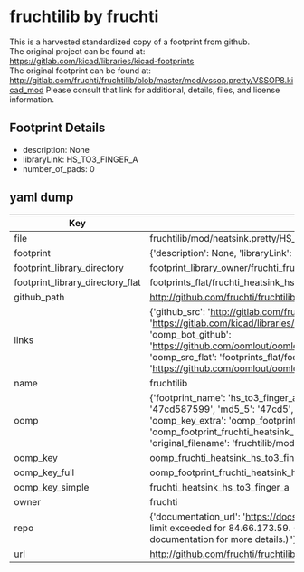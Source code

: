 # fruchtilib by fruchti  
This is a harvested standardized copy of a footprint from github.  
The original project can be found at:  
https://gitlab.com/kicad/libraries/kicad-footprints  
The original footprint can be found at:
http://gitlab.com/fruchti/fruchtilib/blob/master/mod/vssop.pretty/VSSOP8.kicad_mod
Please consult that link for additional, details, files, and license information.  
## Footprint Details
* description: None  
* libraryLink: HS_TO3_FINGER_A  
* number_of_pads: 0  
## yaml dump  
| Key | Value |  
| --- | --- |  
| file | fruchtilib/mod/heatsink.pretty/HS_TO3_FINGER_A.kicad_mod |  
| footprint | {'description': None, 'libraryLink': 'HS_TO3_FINGER_A', 'number_of_pads': 0} |  
| footprint_library_directory | footprint_library_owner/fruchti_fruchtilib |  
| footprint_library_directory_flat | footprints_flat/fruchti_heatsink_hs_to3_finger_a/working |  
| github_path | http://github.com/fruchti/fruchtilib/blob/master/mod/heatsink.pretty/HS_TO3_FINGER_A.kicad_mod |  
| links | {'github_src': 'http://gitlab.com/fruchti/fruchtilib/blob/master/mod/vssop.pretty/VSSOP8.kicad_mod', 'github_src_repo': 'https://gitlab.com/kicad/libraries/kicad-footprints', 'oomp_bot': 'footprints/fruchti_heatsink_hs_to3_finger_a/working', 'oomp_bot_github': 'https://github.com/oomlout/oomlout_oomp_footprint_bot/tree/main/footprints/fruchti_heatsink_hs_to3_finger_a/working', 'oomp_src_flat': 'footprints_flat/footprints_flat/fruchti_heatsink_hs_to3_finger_a/working', 'oomp_src_flat_github': 'https://github.com/oomlout/oomlout_oomp_footprint_src/tree/main/footprints_flat/fruchti_heatsink_hs_to3_finger_a/working'} |  
| name | fruchtilib |  
| oomp | {'footprint_name': 'hs_to3_finger_a', 'library_name': 'heatsink', 'md5': '47cd587599e536577e947553b7a026be', 'md5_10': '47cd587599', 'md5_5': '47cd5', 'md5_6': '47cd58', 'oomp_key': 'oomp_fruchti_heatsink_hs_to3_finger_a', 'oomp_key_extra': 'oomp_footprint_fruchti_heatsink_hs_to3_finger_a', 'oomp_key_full': 'oomp_footprint_fruchti_heatsink_hs_to3_finger_a_47cd58', 'oomp_key_simple': 'fruchti_heatsink_hs_to3_finger_a', 'original_filename': 'fruchtilib/mod/heatsink.pretty/HS_TO3_FINGER_A.kicad_mod', 'owner_name': 'fruchti'} |  
| oomp_key | oomp_fruchti_heatsink_hs_to3_finger_a |  
| oomp_key_full | oomp_footprint_fruchti_heatsink_hs_to3_finger_a |  
| oomp_key_simple | fruchti_heatsink_hs_to3_finger_a |  
| owner | fruchti |  
| repo | {'documentation_url': 'https://docs.github.com/rest/overview/resources-in-the-rest-api#rate-limiting', 'message': "API rate limit exceeded for 84.66.173.59. (But here's the good news: Authenticated requests get a higher rate limit. Check out the documentation for more details.)"} |  
| url | http://github.com/fruchti/fruchtilib |  

